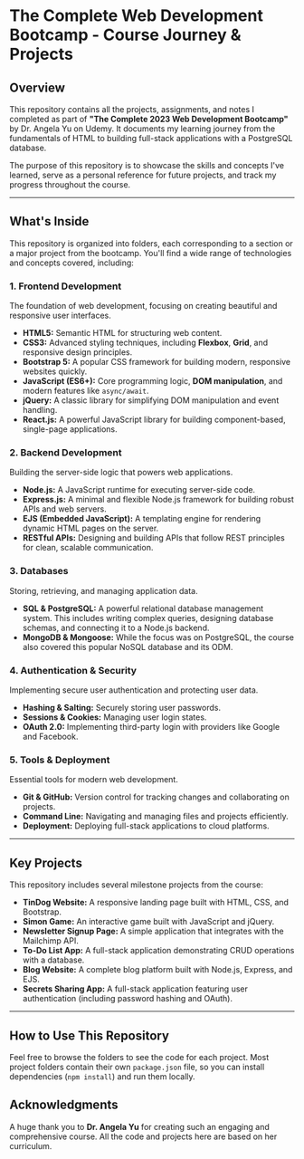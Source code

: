 # The Complete Web Development Bootcamp - Course Journey & Projects

## Overview

This repository contains all the projects, assignments, and notes I completed as part of **"The Complete 2023 Web Development Bootcamp"** by Dr. Angela Yu on Udemy. It documents my learning journey from the fundamentals of HTML to building full-stack applications with a PostgreSQL database.

The purpose of this repository is to showcase the skills and concepts I've learned, serve as a personal reference for future projects, and track my progress throughout the course.

---

## What's Inside

This repository is organized into folders, each corresponding to a section or a major project from the bootcamp. You'll find a wide range of technologies and concepts covered, including:

### 1. Frontend Development

The foundation of web development, focusing on creating beautiful and responsive user interfaces.
* **HTML5:** Semantic HTML for structuring web content.
* **CSS3:** Advanced styling techniques, including **Flexbox**, **Grid**, and responsive design principles.
* **Bootstrap 5:** A popular CSS framework for building modern, responsive websites quickly.
* **JavaScript (ES6+):** Core programming logic, **DOM manipulation**, and modern features like `async/await`.
* **jQuery:** A classic library for simplifying DOM manipulation and event handling.
* **React.js:** A powerful JavaScript library for building component-based, single-page applications.

### 2. Backend Development

Building the server-side logic that powers web applications.
* **Node.js:** A JavaScript runtime for executing server-side code.
* **Express.js:** A minimal and flexible Node.js framework for building robust APIs and web servers.
* **EJS (Embedded JavaScript):** A templating engine for rendering dynamic HTML pages on the server.
* **RESTful APIs:** Designing and building APIs that follow REST principles for clean, scalable communication.

### 3. Databases

Storing, retrieving, and managing application data.
* **SQL & PostgreSQL:** A powerful relational database management system. This includes writing complex queries, designing database schemas, and connecting it to a Node.js backend.
* **MongoDB & Mongoose:** While the focus was on PostgreSQL, the course also covered this popular NoSQL database and its ODM.

### 4. Authentication & Security

Implementing secure user authentication and protecting user data.
* **Hashing & Salting:** Securely storing user passwords.
* **Sessions & Cookies:** Managing user login states.
* **OAuth 2.0:** Implementing third-party login with providers like Google and Facebook.

### 5. Tools & Deployment

Essential tools for modern web development.
* **Git & GitHub:** Version control for tracking changes and collaborating on projects.
* **Command Line:** Navigating and managing files and projects efficiently.
* **Deployment:** Deploying full-stack applications to cloud platforms.

---

## Key Projects

This repository includes several milestone projects from the course:

* **TinDog Website:** A responsive landing page built with HTML, CSS, and Bootstrap.
* **Simon Game:** An interactive game built with JavaScript and jQuery.
* **Newsletter Signup Page:** A simple application that integrates with the Mailchimp API.
* **To-Do List App:** A full-stack application demonstrating CRUD operations with a database.
* **Blog Website:** A complete blog platform built with Node.js, Express, and EJS.
* **Secrets Sharing App:** A full-stack application featuring user authentication (including password hashing and OAuth).

---

## How to Use This Repository

Feel free to browse the folders to see the code for each project. Most project folders contain their own `package.json` file, so you can install dependencies (`npm install`) and run them locally.

## Acknowledgments

A huge thank you to **Dr. Angela Yu** for creating such an engaging and comprehensive course. All the code and projects here are based on her curriculum.
